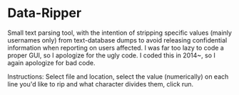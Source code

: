 # Data-Ripper
Small text parsing tool, with the intention of stripping specific values (mainly usernames only) from text-database dumps to avoid releasing confidential information when reporting on users affected.
I was far too lazy to code a proper GUI, so I apologize for the ugly code. I coded this in 2014~, so I again apologize for bad code.

Instructions:
Select file and location, select the value (numerically) on each line you'd like to rip and what character divides them, click run.
